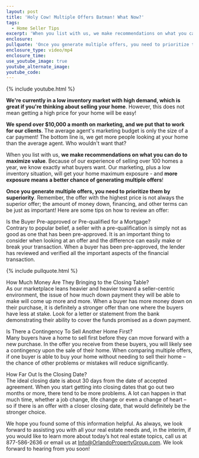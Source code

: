 ```yaml
---
layout: post
title: 'Holy Cow! Multiple Offers Batman! What Now?'
tags:
  - Home Seller Tips
excerpt: 'When you list with us, we make recommendations on what you can do to maximize value. Because of our experience of selling over 100 homes a year, we know exactly what buyers want.'
enclosure:
pullquote: 'Once you generate multiple offers, you need to prioritize them by superiority.'
enclosure_type: video/mp4
enclosure_time:
use_youtube_image: true
youtube_alternate_image:
youtube_code:
---
```



{% include youtube.html %}

**We're currently in a low inventory market with high demand, which is great if you're thinking about selling your home**. However, this does not mean getting a high price for your home will be easy!

**We spend over $10,000 a month on marketing, and we put that to work for our clients**. The average agent's marketing budget is only the size of a car payment! The bottom line is, we get more people looking at your home than the average agent. Who wouldn't want that?

When you list with us, **we make recommendations on what you can do to maximize value**. Because of our experience of selling over 100 homes a year, we know exactly what buyers want. Our marketing, plus a low inventory situation, will get your home maximum exposure - and **more exposure means a better chance of generating multiple offers**!

**Once you generate multiple offers, you need to prioritize them by superiority**. Remember, the offer with the highest price is not always the superior offer; the amount of money down, financing, and other terms can be just as important! Here are some tips on how to review an offer:

Is the Buyer Pre-approved or Pre-qualified for a Mortgage?
<br>Contrary to popular belief, a seller with a pre-qualification is simply not as good as one that has been pre-approved. It is an important thing to consider when looking at an offer and the difference can easily make or break your transaction. When a buyer has been pre-approved, the lender has reviewed and verified all the important aspects of the financial transaction.

{% include pullquote.html %}

How Much Money Are They Bringing to the Closing Table?
<br>As our marketplace leans heavier and heavier toward a seller-centric environment, the issue of how much down payment they will be able to make will come up more and more. When a buyer has more money down on their purchase, it is definitely a stronger offer than one where the buyers have less at stake. Look for a letter or statement from the bank demonstrating their ability to cover the funds promised as a down payment.

Is There a Contingency To Sell Another Home First?
<br>Many buyers have a home to sell first before they can move forward with a new purchase. In the offer you receive from these buyers, you will likely see a contingency upon the sale of their home. When comparing multiple offers, if one buyer is able to buy your home without needing to sell their home – the chance of other problems or mistakes will reduce significantly.

How Far Out Is the Closing Date?
<br>The ideal closing date is about 30 days from the date of accepted agreement. When you start getting into closing dates that go out two months or more, there tend to be more problems. A lot can happen in that much time, whether a job change, life change or even a change of heart – so if there is an offer with a closer closing date, that would definitely be the stronger choice.

We hope you found some of this information helpful. As always, we look forward to assisting you with all your real estate needs and, in the interim, if you would like to learn more about today’s hot real estate topics, call us at 877-586-2636 or email us at Info@OrlandoPropertyGroup.com. We look forward to hearing from you soon!
